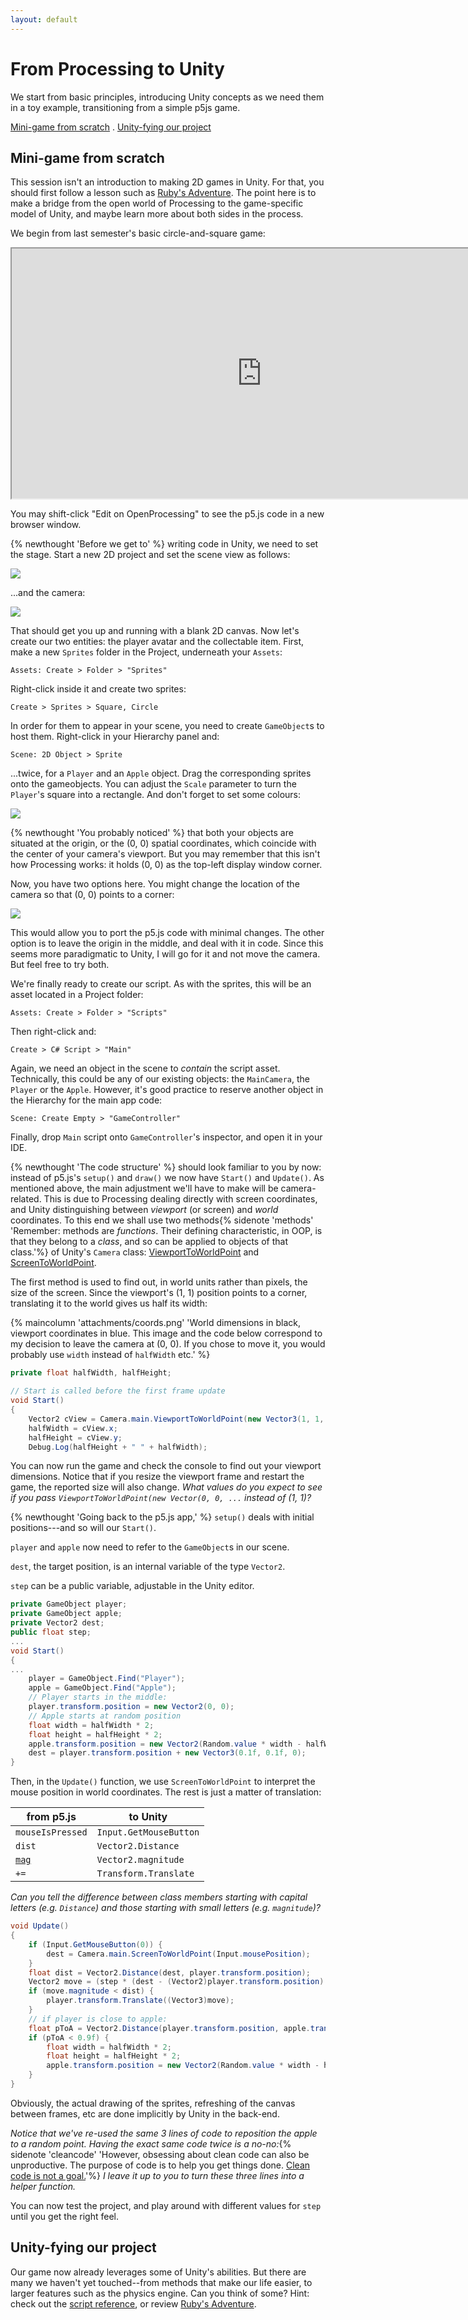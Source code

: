 ```yaml
---
layout: default
---
```


# From Processing to Unity<!-- omit in toc -->

We start from basic principles, introducing Unity concepts as we need them in a toy example, transitioning from a simple p5js game.

[Mini-game from scratch](#mini-game-from-scratch) . [Unity-fying our project](#unity-fying-our-project)


## Mini-game from scratch

This session isn't an introduction to making 2D games in Unity. For that, you should first follow a lesson such as [Ruby's Adventure](https://learn.unity.com/project/ruby-s-2d-rpg). The point here is to make a bridge from the open world of Processing to the game-specific model of Unity, and maybe learn more about both sides in the process.

We begin from last semester's basic circle-and-square game:

<iframe src="https://openprocessing.org/sketch/998046/embed/" width="800" height="400"></iframe>

You may shift-click "Edit on OpenProcessing" to see the p5.js code in a new browser window.

{% newthought 'Before we get to' %} writing code in Unity, we need to set the stage. Start a new 2D project and set the scene view as follows:

![](attachments/2d-start.png)

...and the camera:

![](attachments/2d-start-camera.png)

That should get you up and running with a blank 2D canvas. Now let's create our two entities: the player avatar and the collectable item.
First, make a new `Sprites` folder in the Project, underneath your `Assets`:

```Assets: Create > Folder > "Sprites"```

Right-click inside it and create two sprites:

```Create > Sprites > Square, Circle```

In order for them to appear in your scene, you need to create `GameObject`s to host them. Right-click in your Hierarchy panel and:

```Scene: 2D Object > Sprite```

...twice, for a `Player` and an `Apple` object. Drag the corresponding sprites onto the gameobjects. 
You can adjust the `Scale` parameter to turn the `Player`'s square into a rectangle. And don't forget to set some colours:

![](attachments/2d-sprite-player.png)

{% newthought 'You probably noticed' %} that both your objects are situated at the origin, or the (0, 0) spatial coordinates, which
coincide with the center of your camera's viewport. But you may remember that this isn't how Processing works: it holds (0, 0) as the top-left
display window corner.

Now, you have two options here. You might change the location of the camera so that (0, 0) points to a corner:

![](attachments/2d-camera-move.png)

This would allow you to port the p5.js code with minimal changes. The other option is to leave the origin in the middle, and deal with it in code.
Since this seems more paradigmatic to Unity, I will go for it and not move the camera. But feel free to try both.

We're finally ready to create our script. As with the sprites, this will be an asset located in a Project folder:

```Assets: Create > Folder > "Scripts"```

Then right-click and:

```Create > C# Script > "Main"```

Again, we need an object in the scene to *contain* the script asset. Technically, this could be any of our existing objects: the `MainCamera`, the `Player` or the `Apple`. However, it's good practice to reserve another object in the Hierarchy for the main app code:

```Scene: Create Empty > "GameController"```

Finally, drop ```Main``` script onto ```GameController```'s inspector, and open it in your IDE.

{% newthought 'The code structure' %} should look familiar to you by now: instead of p5.js's `setup()` and `draw()` we now have `Start()` and `Update()`. As mentioned above, the main adjustment we'll have to make will be camera-related. This is due to Processing dealing directly with screen coordinates, and Unity distinguishing between *viewport* (or screen) and *world* coordinates. To this end we shall use two methods{% sidenote 'methods' 'Remember: methods are *functions*. Their defining characteristic, in OOP, is that they belong to a *class*, and so can be applied to objects of that class.'%} of Unity's `Camera` class: [ViewportToWorldPoint](https://docs.unity3d.com/ScriptReference/Camera.ViewportToWorldPoint.html) and [ScreenToWorldPoint](https://docs.unity3d.com/ScriptReference/Camera.ScreenToWorldPoint.html).

The first method is used to find out, in world units rather than pixels, the size of the screen.
Since the viewport's (1, 1) position points to a corner, translating it to the world gives us half its width:

{% maincolumn 'attachments/coords.png' 'World dimensions in black, viewport coordinates in blue. This image and the code below correspond to my decision to leave the camera at (0, 0). If you chose to move it, you would probably use `width` instead of `halfWidth` etc.' %}

```cs
private float halfWidth, halfHeight;

// Start is called before the first frame update
void Start()
{
    Vector2 cView = Camera.main.ViewportToWorldPoint(new Vector3(1, 1, Camera.main.nearClipPlane));
    halfWidth = cView.x;
    halfHeight = cView.y;
    Debug.Log(halfHeight + " " + halfWidth);
```

You can now run the game and check the console to find out your viewport dimensions. Notice that if you resize the viewport frame and restart the game, the reported size will also change. *What values do you expect to see if you pass `ViewportToWorldPoint(new Vector(0, 0, ...` instead of (1, 1)?*

{% newthought 'Going back to the p5.js app,' %} `setup()` deals with initial positions---and so will our `Start()`.

`player` and `apple` now need to refer to the `GameObject`s in our scene. 

`dest`, the target position, is an internal variable of the type `Vector2`. 

`step` can be a public variable, adjustable in the Unity editor.

```cs
private GameObject player;
private GameObject apple;
private Vector2 dest;
public float step;
...
void Start()
{
...
    player = GameObject.Find("Player");
    apple = GameObject.Find("Apple");
    // Player starts in the middle:
    player.transform.position = new Vector2(0, 0);
    // Apple starts at random position
    float width = halfWidth * 2;
    float height = halfHeight * 2;
    apple.transform.position = new Vector2(Random.value * width - halfWidth, Random.value * height - halfHeight);
    dest = player.transform.position + new Vector3(0.1f, 0.1f, 0);
}
```

Then, in the `Update()` function, we use `ScreenToWorldPoint` to interpret the mouse position in world coordinates. The rest is just a matter of translation:

| from p5.js | to Unity |
| ---------- | -------- |
| `mouseIsPressed` | `Input.GetMouseButton` |
| `dist` | `Vector2.Distance` |
| [`mag`](https://p5js.org/reference/#/p5/mag) | `Vector2.magnitude` |
| `+=` | `Transform.Translate` |

*Can you tell the difference between class members starting with capital letters (e.g. `Distance`) and those starting with small letters (e.g. `magnitude`)?*

```cs
void Update()
{
    if (Input.GetMouseButton(0)) {
        dest = Camera.main.ScreenToWorldPoint(Input.mousePosition);
    }
    float dist = Vector2.Distance(dest, player.transform.position);
    Vector2 move = (step * (dest - (Vector2)player.transform.position) / dist);
    if (move.magnitude < dist) {
        player.transform.Translate((Vector3)move);
    }        
    // if player is close to apple:
    float pToA = Vector2.Distance(player.transform.position, apple.transform.position);
    if (pToA < 0.9f) {            
        float width = halfWidth * 2;
        float height = halfHeight * 2;
        apple.transform.position = new Vector2(Random.value * width - halfWidth, Random.value * height - halfHeight);
    }
}
```

Obviously, the actual drawing of the sprites, refreshing of the canvas between frames, etc are done implicitly by Unity in the back-end.

*Notice that we've re-used the same 3 lines of code to reposition the apple to a random point. Having the exact same code twice is a no-no:*{% sidenote 'cleancode' 'However, obsessing about clean code can also be unproductive. The purpose of code is to help you get things done. [Clean code is not a goal.](https://overreacted.io/goodbye-clean-code/)'%} *I leave it up to you to turn these three lines into a helper function.*

You can now test the project, and play around with different values for `step` until you get the right feel.

## Unity-fying our project

Our game now already leverages some of Unity's abilities. But there are many we haven't yet touched--from methods that make our life easier, to larger features such as the physics engine. Can you think of some? Hint: check out the [script reference](https://docs.unity3d.com/ScriptReference/Vector2.html), or review [Ruby's Adventure](https://learn.unity.com/project/ruby-s-2d-rpg).


